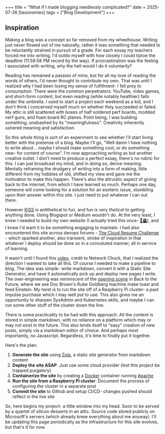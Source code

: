 +++
title = "What if I made blogging needlessly complicated?"
date = 2025-07-26
[taxonomies]
tags = ["Blog Development"]
+++

## Inspiration

Making a blog was a concept so far removed from my wheelhouse. Writing just never flowed out of me naturally, rather it was something that needed to be reluctantly strained in pursuit of a grade. For each essay my teachers forced me into writing, I'd outdo myself with how closely I could tiptoe the deadline (11:59:58 PM record by the way). If procrastination was the feeling I associated with writing, why the hell would I do it voluntarily?

Reading has remained a passion of mine, but for all my love of reading the words of others, I'd never thought to contribute my own. That was until I realized why I had been losing my sense of fulfillment- I fell prey to consumption. There were the common perpetrators: YouTube, video games, and short-form content, but even reading (while notably healthier) falls under the umbrella. I used to start a project each weekend as a kid, and I don't think I concerned myself much on whether they succeeded or failed. My attic is still scattered with boxes of half soldered perf boards, modded nerf guns, and foam board RC planes. Point being, I was building something, unabashed by its "meaningfulness". Creativity inherently ushered meaning and satisfaction. 

So this whole thing is sort of an experiment to see whether I'll start living better with the pretense of a blog. Maybe I'll go, "Well damn I have nothing to write about... maybe I should make something cool, or do something new- for content of course". I'm now approaching writing as but another creative outlet. I don't need to produce a perfect essay, there's no rubric for this. I can just broadcast my mind, and in doing so, derive meaning. Mentally reframing the drudgery of writing into a form of making, little different from my hobbies of old, shifted my view and gave me the motivation to make this happen. There's also the altruistic aspect of giving back to the internet, from which I have learned so much. Perhaps one day, someone will come looking for a solution for an esoteric issue, stumbling upon their answer within this site. I just need to put whatever I can out there.

However [KISS](https://en.wikipedia.org/wiki/KISS_principle) is antithetical to fun, and fun is very *thetical* to getting anything done. Using Blogspot or Medium wouldn't do. At the very least, I knew I needed to build my own website (I actually tried this once-  [🥀🪦](https://github.com/akhilmanthina/portfolio)), and I knew I'd want it to be something engaging to maintain.  I had also encountered this site across devops forums - [The Cloud Resume Challenge](https://cloudresumechallenge.dev) - which sparked another, also transient, stroke of inspiration in that whatever I deploy should be done so in a convoluted manner, all in service of learning.

It wasn't until I found this [video](https://www.youtube.com/watch?v=3isQI0nXQRE), credit to Network Chuck, that I realized the direction I wanted to take all this. Of *course* I needed to make a pipeline to blog. The idea was simple- write markdown, convert it with a Static Site Generator, and have it automatically pick up and deploy new pages I write. The over-engineering was reminiscent of the [opening scene](https://www.youtube.com/watch?v=3isQI0nXQRE) in Back to the Future, where we see Doc Brown's Rube Goldberg machine make toast and feed Einstein. My twist is to run the site off of a Raspberry Pi cluster- a past impulse purchase which I may well put to use. This also gives me an opportunity to sharpen SysAdmin and Kubernetes skills, and maybe I can run some other stuff of the cluster down the line. 

There is some practicality to be had with this approach. All the content is stored in simple markdown, with no reliance on a platform which may or may not exist in the future. This also lends itself to "easy" creation of new posts, simply via a markdown editor of choice. And perhaps most importantly, no Javascript. Regardless, it's time to finally put it together.

Here's the plan: 
1. **Generate the site** using [Zola](https://www.getzola.org), a static site generator from markdown content
2. **Deploy the site ASAP**. Just use some cloud provider (lest this project be trapped purgatory)
3. **Containerize the site** by creating a [Docker](https://docs.docker.com/get-started/docker-overview/) container running [Apache](https://httpd.apache.org)
4. **Run the site from a Raspberry Pi cluster**. Document the process of configuring the cluster in a separate post
5. **Commit the site** to Github and setup CI/CD- changes pushed should reflect in the live site

So, here begins my project- a little window into my head. Soon to be served by a quartet of silicon desserts in an attic. Source code stored publicly on Microsoft's servers (which already knew everything about me anyway). I'll be updating this page periodically as the infrastructure for this site evolves, but that's it for now.